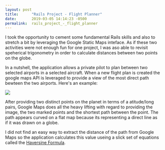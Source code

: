 ```yaml
---
layout: post
title:      "Rails Project - Flight Planner"
date:       2019-03-05 14:14:23 -0500
permalink:  rails_project_-_flight_planner
---
```



I took the opportunity to cement some fundamental Rails skills and also to stretch a bit by leveraging the Google Static Maps inteface.  As if these two activities were not enough fun for one project, I was aso able to revisit speherical trigonometry in order to calculate distances between two points on the globe.

In a nutshell, the application allows a private pilot to plan between two selected airports in a selected aircraft.  When a new flight plan is created the google maps API is leveraged to provide a view of the most direct path bewteen the two airports.  Here's an example:

![](https://drive.google.com/open?id=14vtPJuEGXCtcNoNo2Sdd_RuKiML4pRPV)

After providing two distinct points on the planet in terms of a atitude/long pairs, Google Maps does all the heavy lifting with regard to providing the image, the two marked points and the shortest path between the point.  The path appears curved on a flat map because its representing a direct line as if it was drawn on a globe.

I did not find an easy way to extract the distance of the path from Google Maps so the application calculates this value useing a slick set of equations called the [Haversine Formula](https://rosettacode.org/wiki/Haversine_formula).







